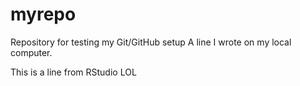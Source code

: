# myrepo
Repository for testing my Git/GitHub setup
A line I wrote on my local computer.

This is a line from RStudio LOL
